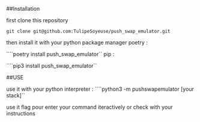 ##Installation

first clone this repository

```git clone git@github.com:TulipeSoyeuse/push_swap_emulator.git```

then install it with your python package manager
poetry :

````poetry install push_swap_emulator``
pip :

````pip3 install push_swap_emulator``

##USE

use it with your python interpreter :
````python3 -m pushswapemulator [your stack]``

use it flag pour enter your command iteractively or check with your instructions
